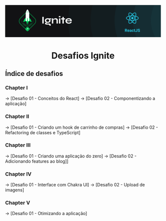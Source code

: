 <img alt="ignite-reactjs" title="ignite-reactjs" src=".github/cover-reactjs.png">

<h1 align="center">
  Desafios Ignite
</h1>

## Índice de desafios

### Chapter I

-> [Desafio 01 - Conceitos do React]
-> [Desafio 02 - Componentizando a aplicação]

### Chapter II

-> [Desafio 01 - Criando um hook de carrinho de compras]
-> [Desafio 02 - Refactoring de classes e TypeScript]

### Chapter III

-> [Desafio 01 - Criando uma aplicação do zero]
-> [Desafio 02 - Adicionando features ao blog]]

### Chapter IV

-> [Desafio 01 - Interface com Chakra UI]
-> [Desafio 02 - Upload de imagens]

### Chapter V

-> [Desafio 01 - Otimizando a aplicação]
